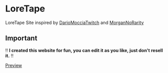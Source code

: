 # LoreTape
LoreTape Site inspired by [DarioMocciaTwitch](https://www.twitch.tv/dariomocciatwitch) and [MorganNoRarity](https://www.instagram.com/morganorarity/)

## Important
:bangbang: **I created this website for fun, you can edit it as you like, just don't resell it.** :bangbang:

[Preview](https://uwugino.altervista.org/)

